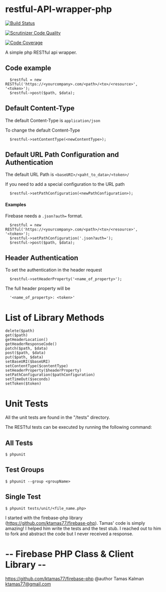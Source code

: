 restful-API-wrapper-php
=======================

[![Build Status](https://drone.io/github.com/brianpilati/restful-api-wrapper-php/status.png)](https://drone.io/github.com/brianpilati/restful-api-wrapper-php/latest)

[![Scrutinizer Code Quality](https://scrutinizer-ci.com/g/brianpilati/restful-api-wrapper-php/badges/quality-score.png?s=15dcc5b665a72e9d2b930570c786c8dd79a120ff)](https://scrutinizer-ci.com/g/brianpilati/restful-api-wrapper-php/)

[![Code Coverage](https://scrutinizer-ci.com/g/brianpilati/restful-api-wrapper-php/badges/coverage.png?s=a5a439760442ca1b216163a432a1cb3243f53f0c)](https://scrutinizer-ci.com/g/brianpilati/restful-api-wrapper-php/)

A simple php RESTful api wrapper.

Code example
------------

```
  $restful = new RESTful('https://<yourcompany>.com/<path>/<to>/<resource>', '<token>');
  $restful->post($path, $data);
```

Default Content-Type
--------------------
The default Content-Type is ```application/json```

To change the default Content-Type
```
  $restful->setContentType(<newContentType>);
```

Default URL Path Configuration and Authentication
-------------------------------------------------
The default URL Path is ```<baseURI>/<paht_to_data>/<token>/```

If you need to add a special configuration to the URL path
```
  $restful->setPathConfiguration(<newPathConfiguration>);
```

#### Examples

Firebase needs a ```.json?auth=``` format.
```
  $restful = new RESTful('https://<yourcompany>.com/<path>/<to>/<resource>', '<token>');
  $restful->setPathConfiguration('.json?auth=');
  $restful->post($path, $data);
```

Header Authentication
---------------------
To set the authentication in the header request

```
  $restful->setHeaderProperty('<name_of_property>');
```

The full header property will be

```
  '<name_of_property>: <token>'
```

List of Library Methods
=======================

```
delete($path) 
get($path) 
getHeaderLocation() 
getHeaderResponseCode() 
patch($path, $data) 
post($path, $data) 
put($path, $data) 
setBaseURI($baseURI) 
setContentType($contentType) 
setHeaderProperty($headerProperty) 
setPathConfiguration($pathConfiguration) 
setTimeOut($seconds) 
setToken($token)
```

Unit Tests
==========

All the unit tests are found in the "/tests" directory. 

The RESTful tests can be executed by running the following command:

All Tests
---------

```
$ phpunit 
```

Test Groups
-----------
```
$ phpunit --group <groupName> 
```

Single Test 
-----------
```
$ phpunit tests/unit/<file_name.php>
```

I started with the firebase-php library (https://github.com/ktamas77/firebase-php). Tamas' code is simply amazing! I helped him write the tests and the test stub. I reached out to him to fork and abstract the code but I never received a response.

-- Firebase PHP Class & Client Library -- 
=========================================
https://github.com/ktamas77/firebase-php
@author Tamas Kalman <ktamas77@gmail.com>
